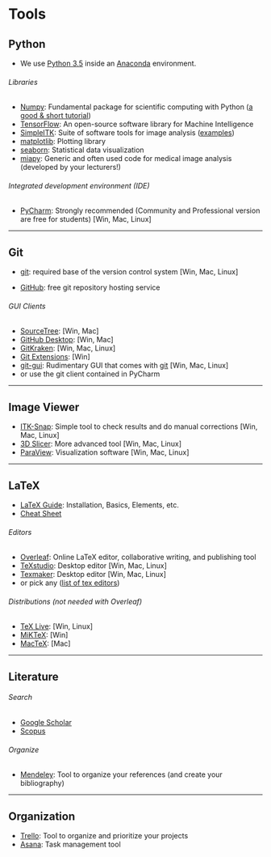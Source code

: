 # Tools

## Python

- We use [Python 3.5](https://docs.python.org/3.6/) inside an [Anaconda](https://www.continuum.io/downloads) environment.

###### Libraries

- [Numpy](http://www.numpy.org/): Fundamental package for scientific computing with Python ([a good & short tutorial](http://cs231n.github.io/python-numpy-tutorial/))
- [TensorFlow](https://www.tensorflow.org/): An open-source software library for Machine Intelligence 
- [SimpleITK](www.simpleitk.org/): Suite of software tools for image analysis ([examples](http://insightsoftwareconsortium.github.io/SimpleITK-Notebooks/))
- [matplotlib](https://matplotlib.org/): Plotting library
- [seaborn](https://seaborn.pydata.org/): Statistical data visualization
- [miapy](https://github.com/istb-mia/miapy): Generic and often used code for medical image analysis (developed by your lecturers!)

###### Integrated development environment (IDE)

- [PyCharm](https://www.jetbrains.com/pycharm/): Strongly recommended (Community and Professional version are free for students) [Win, Mac, Linux]

------

## Git

- [git](https://git-scm.com/): required base of the version control system [Win, Mac, Linux]


- [GitHub](https://github.com/): free git repository hosting service

###### GUI Clients

- [SourceTree](https://www.sourcetreeapp.com/):  [Win, Mac]
- [GitHub Desktop](https://desktop.github.com/): [Win, Mac]
- [GitKraken](https://www.gitkraken.com/): [Win, Mac, Linux]
- [Git Extensions](https://gitextensions.github.io/): [Win]
- [git-gui](https://git-scm.com/docs/git-gui): Rudimentary GUI that comes with [git](https://git-scm.com/) [Win, Mac, Linux]
- or use the git client contained in PyCharm

------

## Image Viewer

- [ITK-Snap](http://www.itksnap.org/pmwiki/pmwiki.php): Simple tool to check results and do manual corrections [Win, Mac, Linux]
- [3D Slicer](https://www.slicer.org/): More advanced tool [Win, Mac, Linux]
- [ParaView](https://www.paraview.org/): Visualization software  [Win, Mac, Linux]

------

## LaTeX

- [LaTeX Guide](https://en.wikibooks.org/wiki/LaTeX): Installation, Basics, Elements, etc.
- [Cheat Sheet](https://wch.github.io/latexsheet/latexsheet.pdf)

###### Editors

- [Overleaf](): Online LaTeX editor, collaborative writing, and publishing tool
- [TeXstudio](http://www.texstudio.org/): Desktop editor [Win, Mac, Linux]
- [Texmaker](http://www.xm1math.net/texmaker/): Desktop editor [Win, Mac, Linux]
- or pick any ([list of tex editors](https://en.wikipedia.org/wiki/Comparison_of_TeX_editors))

###### Distributions (not needed with Overleaf)

- [TeX Live](https://www.tug.org/texlive/): [Win, Linux]
- [MiKTeX](https://miktex.org/): [Win]
- [MacTeX](http://www.tug.org/mactex/): [Mac]

------

## Literature

###### Search

- [Google Scholar](https://scholar.google.ch/)
- [Scopus](https://www.scopus.com/)

###### Organize

- [Mendeley](https://www.mendeley.com/): Tool to organize your references (and create your bibliography)

------

## Organization

- [Trello](https://trello.com/): Tool to organize and prioritize your projects
- [Asana](https://asana.com/): Task management tool
